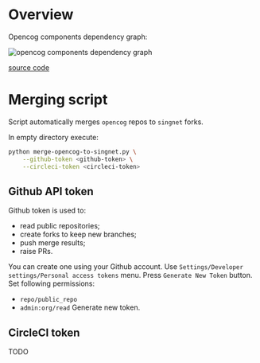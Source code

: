 # Overview

Opencog components dependency graph:

![opencog components dependency graph](https://www.plantuml.com/plantuml/svg/XLJBJiGm3BpdA_83WJlYi19y07V4mMrDDceU9N7HIeX_nvjqTvqAH2-9nsCxcObwA0IPrk2L8aSUzGkCCrWiskYd59OKCP9-Tc0p1AN6AvJ6PROYVjM4XSm410Mfw3SDfK8NH70pUZoffKtIKnfdpFfBQVvamxHW79EztrOpS9_MTqFEm9zLTKX7RsF_uY-f45DALt81_ptRX9zT8SVgMroPePMS5qX81QKeG2aKrWG5jcOP1HSnTvA3TMPmgKtcWFTzlfWwPYEK_So1pteCa6TfRBk0G3n2ZbrVF17c2DvGIfwxTqbxPD7CaDt4vlOf3z6kxBcfBLsqd5Vr9Ub7OpfRvTEHoREmpLe1DcT5UKtUDAzhnQJADxJfilDynx_kvE0hzw4nxyg7r-yv1HsWi4QxghEVFRAPjWCtethqPjQlHr7Sl5scFXEfJ4VRreerPzK1uyI_W1y0)

[source code](https://www.planttext.com/?text=XLJBJiGm3BpdA_83WJlYi19y07V4mMrDDceU9N7HIeX_nvjqTvqAH2-9nsCxcObwA0IPrk2L8aSUzGkCCrWiskYd59OKCP9-Tc0p1AN6AvJ6PROYVjM4XSm410Mfw3SDfK8NH70pUZoffKtIKnfdpFfBQVvamxHW79EztrOpS9_MTqFEm9zLTKX7RsF_uY-f45DALt81_ptRX9zT8SVgMroPePMS5qX81QKeG2aKrWG5jcOP1HSnTvA3TMPmgKtcWFTzlfWwPYEK_So1pteCa6TfRBk0G3n2ZbrVF17c2DvGIfwxTqbxPD7CaDt4vlOf3z6kxBcfBLsqd5Vr9Ub7OpfRvTEHoREmpLe1DcT5UKtUDAzhnQJADxJfilDynx_kvE0hzw4nxyg7r-yv1HsWi4QxghEVFRAPjWCtethqPjQlHr7Sl5scFXEfJ4VRreerPzK1uyI_W1y0)

# Merging script

Script automatically merges `opencog` repos to `singnet` forks.

In empty directory execute:
```sh
python merge-opencog-to-singnet.py \
	--github-token <github-token> \
	--circleci-token <circleci-token>
```

## Github API token

Github token is used to:
- read public repositories;
- create forks to keep new branches;
- push merge results;
- raise PRs.

You can create one using your Github account.
Use `Settings/Developer settings/Personal access tokens` menu.
Press `Generate New Token` button.
Set following permissions:
- `repo/public_repo`
- `admin:org/read`
Generate new token.

## CircleCI token

TODO
